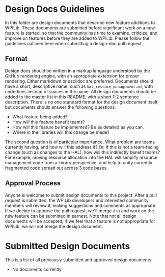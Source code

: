 # Design Docs Guidelines

In this folder are design documents that describe new feature additions to WPILib. These documents are submitted before significant work on a new feature is started, so that the community has time to examine, criticize, and improve on features before they are added to WPILib. Please follow the guidelines outlined here when submitting a design-doc pull request.

## Format

Design docs should be written in a markup language understood by the GitHub rendering engine, with an appropriate extension for proper rendering. Either markdown or asciidoc are preferred. Documents should have a short, descriptive name, such as `hal_resouce_management.md`, with underlines instead of spaces in the name. All design documents should be added to the master list in this README, with a short 1-2 sentence description. There is no one standard format for the design document itself, but documents should answer the following questions:

- What feature being added?
- How will this feature benefit teams?
- How will this feature be implemented? Be as detailed as you can.
- Where in the libraries will this change be made?

The second question is of particular importance. What problem are teams currently having, and how will this address it? Or, if this is not a team-facing change (such as changes to the HAL), how will this indirectly benefit teams? For example, moving resource allocation into the HAL will simplify resource management code from a library perspective, and help to unify currently fragmented code spread out across 3 code bases.

## Approval Process

Anyone is welcome to submit design documents to this project. After a pull request is submitted, the WPILib developers and interested community members will review it, making suggestions and comments as appropriate. If we decide to approve the pull request, we'll merge it in and work on the new feature can be submitted in earnest. Note that not all design documents will be accepted; if we feel that a feature is not appropriate for WPILib, we will not merge the design document.

# Submitted Design Documents

This is a list of all previously submitted and approved design documents:

- No documents currently
